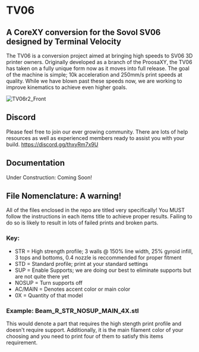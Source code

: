 # TV06
## A CoreXY conversion for the Sovol SV06 designed by Terminal Velocity

The TV06 is a conversion project aimed at bringing high speeds to SV06 3D printer owners. Originally developed as a branch of the ProosaXY, the TV06 has taken on a fully unique form now as it moves into full release. The goal of the machine is simple; 10k acceleration and 250mm/s print speeds at quality. While we have blown past these speeds now, we are working to improve kinematics to achieve even higher goals.

![TV06r2_Front](https://github.com/user-attachments/assets/808438f0-0e31-4cea-9e33-2389c411f52f)

## Discord
Please feel free to join our ever growing community. There are lots of help resources as well as experienced members ready to assist you with your build.
https://discord.gg/thxyRm7x9U

## Documentation
Under Construction: Coming Soon!

## File Nomenclature: A warning!
All of the files enclosed in the repo are titled very specifically! You MUST follow the instructions in each items title to achieve proper results. Failing to do so is likely to result in lots of failed prints and broken parts. 

### Key:
- STR = High strength profile; 3 walls @ 150% line width, 25% gyroid infill, 3 tops and bottoms, 0.4 nozzle is reccommended for proper fitment
- STD = Standard profile; print at your standard settings
- SUP = Enable Supports; we are doing our best to eliminate supports but are not quite there yet 
- NOSUP = Turn supports off
- AC/MAIN = Denotes accent color or main color
- 0X = Quantity of that model

### Example: Beam_R_STR_NOSUP_MAIN_4X.stl
This would denote a part that requires the high stength print profile and doesn't require support. Additionally, it is the main filament color of your choosing and you need to print four of them to satisfy this items requirement.

